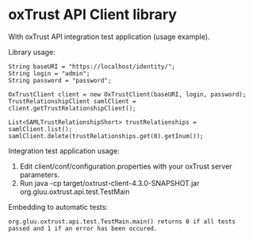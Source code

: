 oxTrust API Client library
======

With oxTrust API integration test application (usage example).


Library usage:

    String baseURI = "https://localhost/identity/";
    String login = "admin";
    String password = "password";
    
    OxTrustClient client = new OxTrustClient(baseURI, login, password);
    TrustRelationshipClient samlClient = client.getTrustRelationshipClient();
    
    List<SAMLTrustRelationshipShort> trustRelationships = samlClient.list();
    samlClient.delete(trustRelationships.get(0).getInum());
    
    
    
Integration test application usage:

1. Edit client/conf/configuration.properties with your oxTrust server parameters.
2. Run java -cp target/oxtrust-client-4.3.0-SNAPSHOT.jar org.gluu.oxtrust.api.test.TestMain

Embedding to automatic tests:

    org.gluu.oxtrust.api.test.TestMain.main() returns 0 if all tests passed and 1 if an error has been occured.
